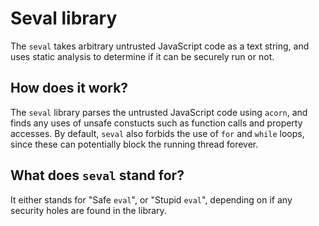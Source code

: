 # Seval library

The `seval` takes arbitrary untrusted JavaScript code as a text string, and uses
static analysis to determine if it can be securely run or not.

## How does it work?

The `seval` library parses the untrusted JavaScript code using `acorn`, and
finds any uses of unsafe constucts such as function calls and property accesses.
By default, `seval` also forbids the use of `for` and `while` loops, since
these can potentially block the running thread forever.

## What does `seval` stand for?

It either stands for "Safe `eval`", or "Stupid `eval`", depending on if any security holes are found in the library.